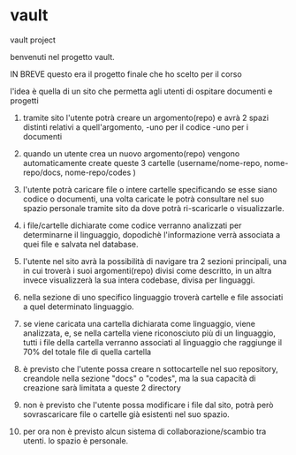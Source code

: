 # vault
vault project


benvenuti nel progetto vault.

IN BREVE
questo era il progetto finale che ho scelto per il corso

l'idea è quella di un sito che permetta agli utenti di ospitare documenti e progetti

1) tramite sito l'utente potrà creare un argomento(repo) 
e avrà 2 spazi distinti relativi a quell'argomento, 
-uno per il codice 
-uno per i documenti


2) quando un utente crea un nuovo argomento(repo) 
vengono automaticamente create queste 3 cartelle 
(username/nome-repo, nome-repo/docs, nome-repo/codes ) 

3) l'utente potrà caricare file o intere cartelle 
specificando se esse siano codice o documenti,
una volta caricate le potrà consultare nel suo spazio personale tramite sito 
da dove potrà ri-scaricarle o visualizzarle.

4) i file/cartelle dichiarate come codice verranno analizzati per determinarne il linguaggio, dopodichè l'informazione verrà associata a quei file e salvata nel database.



5) l'utente nel sito avrà la possibilità di navigare tra 2 sezioni principali,
una in cui troverà i suoi argomenti(repo) divisi come descritto,
in un altra invece visualizzerà la sua intera codebase, divisa per linguaggi. 


6) nella sezione di uno specifico linguaggio troverà cartelle e file associati a quel determinato linguaggio.

7) se viene caricata una cartella dichiarata come linguaggio, viene analizzata, e, se nella cartella viene riconosciuto più di un linguaggio,  tutti i file della cartella verranno associati al linguaggio che raggiunge il 70% del totale file di quella cartella


8) è previsto che l'utente possa creare n sottocartelle nel suo repository,
creandole nella sezione "docs" o "codes",
ma la sua capacità di creazione sarà limitata a queste 2 directory 


9) non è previsto che l'utente possa modificare i file dal sito, 
potrà però sovrascaricare file o cartelle già esistenti nel suo spazio.

10) per ora non è previsto alcun sistema di collaborazione/scambio tra utenti. lo spazio è personale.







